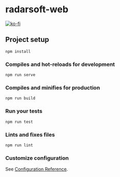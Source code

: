 # radarsoft-web
[![ko-fi](https://www.ko-fi.com/img/githubbutton_sm.svg)](https://ko-fi.com/D1D0WKOS)

## Project setup
```
npm install
```

### Compiles and hot-reloads for development
```
npm run serve
```

### Compiles and minifies for production
```
npm run build
```

### Run your tests
```
npm run test
```

### Lints and fixes files
```
npm run lint
```

### Customize configuration
See [Configuration Reference](https://cli.vuejs.org/config/).
